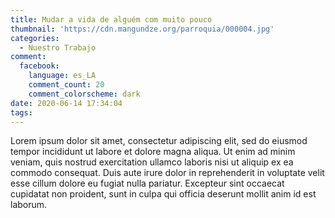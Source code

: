 ```yaml
---
title: Mudar a vida de alguém com muito pouco
thumbnail: 'https://cdn.mangundze.org/parroquia/000004.jpg'
categories:
  - Nuestro Trabajo
comment:
  facebook:
    language: es_LA
    comment_count: 20
    comment_colorscheme: dark
date: 2020-06-14 17:34:04
tags:
---
```


Lorem ipsum dolor sit amet, consectetur adipiscing elit, sed do eiusmod tempor incididunt ut labore et dolore magna aliqua. Ut enim ad minim veniam, quis nostrud exercitation ullamco laboris nisi ut aliquip ex ea commodo consequat. Duis aute irure dolor in reprehenderit in voluptate velit esse cillum dolore eu fugiat nulla pariatur. Excepteur sint occaecat cupidatat non proident, sunt in culpa qui officia deserunt mollit anim id est laborum.
